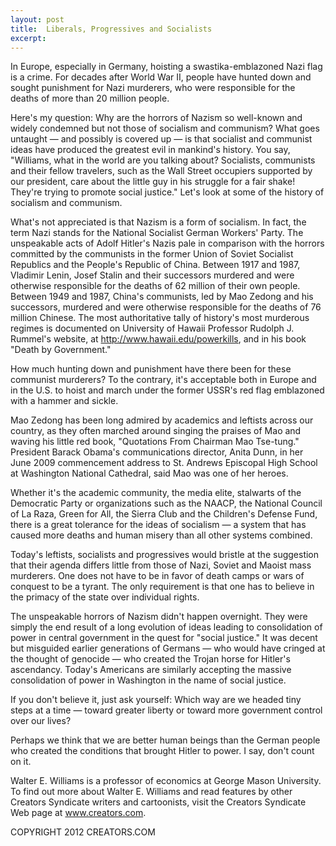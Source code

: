 ```yaml
---
layout: post
title:  Liberals, Progressives and Socialists
excerpt:
---
```


In Europe, especially in Germany, hoisting a swastika-emblazoned Nazi flag is a crime. For decades after World War II, people have hunted down and sought punishment for Nazi murderers, who were responsible for the deaths of more than 20 million people.

Here's my question: Why are the horrors of Nazism so well-known and widely condemned but not those of socialism and communism? What goes untaught — and possibly is covered up — is that socialist and communist ideas have produced the greatest evil in mankind's history. You say, "Williams, what in the world are you talking about? Socialists, communists and their fellow travelers, such as the Wall Street occupiers supported by our president, care about the little guy in his struggle for a fair shake! They're trying to promote social justice." Let's look at some of the history of socialism and communism.

What's not appreciated is that Nazism is a form of socialism. In fact, the term Nazi stands for the National Socialist German Workers' Party. The unspeakable acts of Adolf Hitler's Nazis pale in comparison with the horrors committed by the communists in the former Union of Soviet Socialist Republics and the People's Republic of China. Between 1917 and 1987, Vladimir Lenin, Josef Stalin and their successors murdered and were otherwise responsible for the deaths of 62 million of their own people. Between 1949 and 1987, China's communists, led by Mao Zedong and his successors, murdered and were otherwise responsible for the deaths of 76 million Chinese. The most authoritative tally of history's most murderous regimes is documented on University of Hawaii Professor Rudolph J. Rummel's website, at http://www.hawaii.edu/powerkills, and in his book "Death by Government."

How much hunting down and punishment have there been for these communist murderers? To the contrary, it's acceptable both in Europe and in the U.S. to hoist and march under the former USSR's red flag emblazoned with a hammer and sickle.

 Mao Zedong has been long admired by academics and leftists across our country, as they often marched around singing the praises of Mao and waving his little red book, "Quotations From Chairman Mao Tse-tung." President Barack Obama's communications director, Anita Dunn, in her June 2009 commencement address to St. Andrews Episcopal High School at Washington National Cathedral, said Mao was one of her heroes.

Whether it's the academic community, the media elite, stalwarts of the Democratic Party or organizations such as the NAACP, the National Council of La Raza, Green for All, the Sierra Club and the Children's Defense Fund, there is a great tolerance for the ideas of socialism — a system that has caused more deaths and human misery than all other systems combined.

Today's leftists, socialists and progressives would bristle at the suggestion that their agenda differs little from those of Nazi, Soviet and Maoist mass murderers. One does not have to be in favor of death camps or wars of conquest to be a tyrant. The only requirement is that one has to believe in the primacy of the state over individual rights.

The unspeakable horrors of Nazism didn't happen overnight. They were simply the end result of a long evolution of ideas leading to consolidation of power in central government in the quest for "social justice." It was decent but misguided earlier generations of Germans — who would have cringed at the thought of genocide — who created the Trojan horse for Hitler's ascendancy. Today's Americans are similarly accepting the massive consolidation of power in Washington in the name of social justice.

If you don't believe it, just ask yourself: Which way are we headed tiny steps at a time — toward greater liberty or toward more government control over our lives?

Perhaps we think that we are better human beings than the German people who created the conditions that brought Hitler to power. I say, don't count on it.

Walter E. Williams is a professor of economics at George Mason University. To find out more about Walter E. Williams and read features by other Creators Syndicate writers and cartoonists, visit the Creators Syndicate Web page at www.creators.com.

COPYRIGHT 2012 CREATORS.COM
